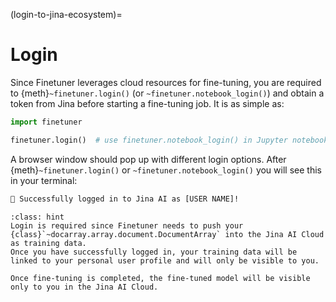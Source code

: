 (login-to-jina-ecosystem)=
# Login

Since Finetuner leverages cloud resources for fine-tuning,
you are required to {meth}`~finetuner.login()` (or `~finetuner.notebook_login()`) and obtain a token from Jina before starting a fine-tuning job.
It is as simple as:

```python
import finetuner

finetuner.login()  # use finetuner.notebook_login() in Jupyter notebook or Google Colab
```

A browser window should pop up with different login options.
After {meth}`~finetuner.login()` or `~finetuner.notebook_login()` you will see this in your terminal:

```bash
🔐 Successfully logged in to Jina AI as [USER NAME]!
```

```{admonition} Why do I need to login?
:class: hint
Login is required since Finetuner needs to push your {class}`~docarray.array.document.DocumentArray` into the Jina AI Cloud as training data.
Once you have successfully logged in, your training data will be linked to your personal user profile and will only be visible to you.

Once fine-tuning is completed, the fine-tuned model will be visible only to you in the Jina AI Cloud.
```